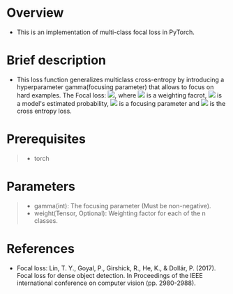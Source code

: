 # Overview
- This is an implementation of multi-class focal loss in PyTorch.

# Brief description
- This loss function generalizes multiclass cross-entropy by introducing a hyperparameter gamma(focusing parameter) that allows to focus on hard examples. The Focal loss: <img src="https://render.githubusercontent.com/render/math?math=FL(p_t)=-\alpha_t(1-p_t)^\gamma\log(p_t)">, where <img src="https://render.githubusercontent.com/render/math?math=\alpha_t"> is a weighting facrot, <img src="https://render.githubusercontent.com/render/math?math=p_t"> is a model's estimated probability, <img src="https://render.githubusercontent.com/render/math?math=\gamma"> is a focusing parameter and <img src="https://render.githubusercontent.com/render/math?math=-\log(p_t)"> is  the cross entropy loss.

# Prerequisites
> - torch

# Parameters
> - gamma(int): The focusing parameter (Must be non-negative).
> - weight(Tensor, Optional): Weighting factor for each of the n classes.

# References
- Focal loss: Lin, T. Y., Goyal, P., Girshick, R., He, K., & Dollár, P. (2017). Focal loss for dense object detection. In Proceedings of the IEEE international conference on computer vision (pp. 2980-2988).

